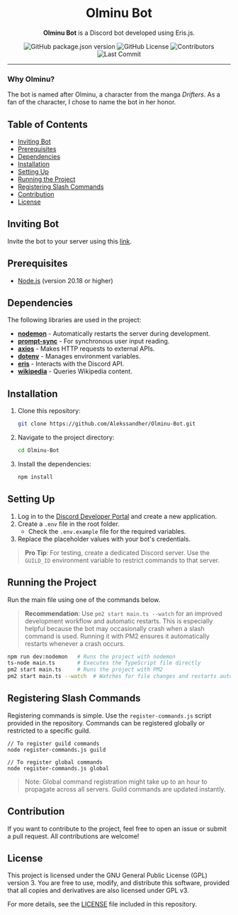 <div align="center">

# Olminu Bot  
**Olminu Bot** is a Discord bot developed using Eris.js.


![GitHub package.json version](https://img.shields.io/github/package-json/v/Alekssandher/Olminu-Bot?style=flat-square)
![GitHub License](https://img.shields.io/github/license/Alekssandher/Olminu-Bot?style=flat-square)
![Contributors](https://img.shields.io/github/contributors/Alekssandher/Olminu-Bot?style=flat-square)
![Last Commit](https://img.shields.io/github/last-commit/Alekssandher/Olminu-Bot?style=flat-square)

</div>

---

### Why Olminu?
The bot is named after Olminu, a character from the manga *Drifters*. As a fan of the character, I chose to name the bot in her honor.

## Table of Contents
- [Inviting Bot](#inviting-bot)
- [Prerequisites](#prerequisites)
- [Dependencies](#dependencies)
- [Installation](#installation)
- [Setting Up](#setting-up)
- [Running the Project](#running-the-project)
- [Registering Slash Commands](#registering-slash-commands)
- [Contribution](#contribution)
- [License](#license)

## Inviting Bot
Invite the bot to your server using this [link](https://discord.com/oauth2/authorize?client_id=1303531869878358036).

## Prerequisites
- [Node.js](https://nodejs.org/) (version 20.18 or higher)

## Dependencies

The following libraries are used in the project:

- **[nodemon](https://www.npmjs.com/package/nodemon)** - Automatically restarts the server during development.
- **[prompt-sync](https://www.npmjs.com/package/prompt-sync)** - For synchronous user input reading.
- **[axios](https://axios-http.com/)** - Makes HTTP requests to external APIs.
- **[dotenv](https://www.npmjs.com/package/dotenv)** - Manages environment variables.
- **[eris](https://abal.moe/Eris/)** - Interacts with the Discord API.
- **[wikipedia](https://www.npmjs.com/package/wikipedia)** - Queries Wikipedia content.

## Installation

1. Clone this repository:
    ```bash
    git clone https://github.com/Alekssandher/Olminu-Bot.git
    ```
2. Navigate to the project directory:
    ```bash
    cd Olminu-Bot
    ```
3. Install the dependencies:
    ```bash
    npm install
    ```

## Setting Up

1. Log in to the [Discord Developer Portal](https://discord.com/developers) and create a new application.
2. Create a `.env` file in the root folder.
    - Check the `.env.example` file for the required variables.
3. Replace the placeholder values with your bot's credentials.

> **Pro Tip**: For testing, create a dedicated Discord server. Use the `GUILD_ID` environment variable to restrict commands to that server.

## Running the Project

Run the main file using one of the commands below.  
> **Recommendation**: Use `pm2 start main.ts --watch` for an improved development workflow and automatic restarts. This is especially helpful because the bot may occasionally crash when a slash command is used. Running it with PM2 ensures it automatically restarts whenever a crash occurs.

```bash
npm run dev:nodemon   # Runs the project with nodemon
ts-node main.ts       # Executes the TypeScript file directly
pm2 start main.ts     # Runs the project with PM2
pm2 start main.ts --watch  # Watches for file changes and restarts automatically
``` 

## Registering Slash Commands
Registering commands is simple. Use the `register-commands.js` script provided in the repository.
Commands can be registered globally or restricted to a specific guild.

```
// To register guild commands
node register-commands.js guild
```
```
// To register global commands
node register-commands.js global
```
> Note: Global command registration might take up to an hour to propagate across all servers. Guild commands are updated instantly.
## Contribution
If you want to contribute to the project, feel free to open an issue or submit a pull request. All contributions are welcome!

## License
This project is licensed under the GNU General Public License (GPL) version 3. You are free to use, modify, and distribute this software, provided that all copies and derivatives are also licensed under GPL v3.

For more details, see the [LICENSE](https://github.com/Alekssandher/Olminu-Bot?tab=GPL-3.0-1-ov-file#) file included in this repository.
